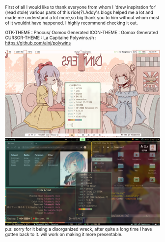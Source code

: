 First of all I would like to thank everyone from whom I 'drew inspiration for' (read stole) various parts of this rice(?).Addy's blogs helped me a lot and made me understand a lot more,so big thank you to him without whom most of it wouldnt have happened. I highly recommend checking it out.

GTK-THEME : Phocus/ Oomox Generated
ICON-THEME : Oomox Generated
CURSOR-THEME : La Capitaine
Polywins.sh : https://github.com/alnj/polywins

![Artix](/Screenshots/Light.png?raw=true "Light")
![Artix](/Screenshots/Artix.png?raw=true "Artix") 
p.s: sorry for it being a disorganized wreck, after quite a long time I have gotten back to it. will work on making it more presentable.
